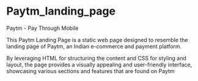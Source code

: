 # Paytm_landing_page
Paytm - Pay Through Mobile 

This Paytm Landing Page is a static web page designed to resemble the landing page of Paytm, an Indian e-commerce and payment platform. 


By leveraging HTML for structuring the content and CSS for styling and layout, the page provides a visually appealing and user-friendly interface, showcasing various sections and features that are found on Paytm 

